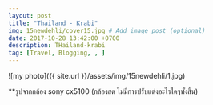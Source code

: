 ```yaml
---
layout: post
title: "Thailand - Krabi"
img: 15newdehli/cover15.jpg # Add image post (optional)
date: 2017-10-28 13:42:00 +0700
description: THailand-krabi
tag: [Travel, Blogging, , ]
---
```


![my photo]({{ site.url }}/assets/img/15newdehli/1.jpg)


**รูปจากกล้อง sony cx5100 (กล้องสด ไม่มีการปรับแต่งอะไรใดๆทั้งสิ้น)
